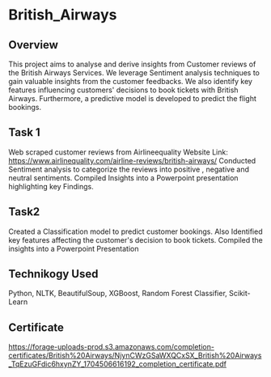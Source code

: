 # British_Airways

## Overview
This project aims to analyse and derive insights from Customer reviews of the British Airways Services. We leverage Sentiment analysis techniques to gain valuable insights from the customer feedbacks.
We also identify key features influencing customers' decisions to book tickets with British Airways. Furthermore, a predictive model is developed to predict the flight bookings.

## Task 1
Web scraped customer reviews from Airlineequality Website
Link: https://www.airlinequality.com/airline-reviews/british-airways/
Conducted Sentiment analysis to categorize the reviews into positive , negative and neutral sentiments.
Compiled Insights into a Powerpoint presentation highlighting key Findings.

## Task2
Created a Classification model to predict customer bookings.
Also Identified key features affecting the customer's decision to book tickets.
Compiled the insights into a Powerpoint Presentation

## Technikogy Used
Python,
NLTK,
BeautifulSoup,
XGBoost,
Random Forest Classifier,
Scikit-Learn

## Certificate
https://forage-uploads-prod.s3.amazonaws.com/completion-certificates/British%20Airways/NjynCWzGSaWXQCxSX_British%20Airways_TqEzuGFdic6hxynZY_1704506616192_completion_certificate.pdf
